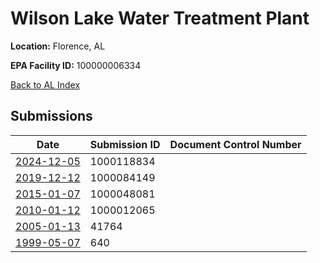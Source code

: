 # Wilson Lake Water Treatment Plant

**Location:** Florence, AL

**EPA Facility ID:** 100000006334

[Back to AL Index](../../index.md)

## Submissions

| Date | Submission ID | Document Control Number |
|------|--------------|-------------------------|
| [2024-12-05](submissions/1000118834.md) | 1000118834 |  |
| [2019-12-12](submissions/1000084149.md) | 1000084149 |  |
| [2015-01-07](submissions/1000048081.md) | 1000048081 |  |
| [2010-01-12](submissions/1000012065.md) | 1000012065 |  |
| [2005-01-13](submissions/41764.md) | 41764 |  |
| [1999-05-07](submissions/640.md) | 640 |  |
